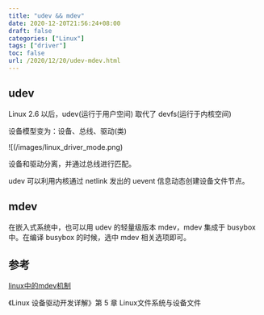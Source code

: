 ```yaml
---
title: "udev && mdev"
date: 2020-12-20T21:56:24+08:00
draft: false
categories: ["Linux"]
tags: ["driver"]
toc: false
url: /2020/12/20/udev-mdev.html
---
```


## udev

Linux 2.6 以后，udev(运行于用户空间) 取代了 devfs(运行于内核空间)

设备模型变为：设备、总线、驱动(类)

![(/images/linux_driver_mode.png)

设备和驱动分离，并通过总线进行匹配。

udev 可以利用内核通过 netlink 发出的 uevent 信息动态创建设备文件节点。



## mdev

在嵌入式系统中，也可以用 udev 的轻量级版本 mdev，mdev 集成于 busybox 中。在编译 busybox 的时候，选中 mdev 相关选项即可。



## 参考

[linux中的mdev机制](https://blog.csdn.net/fdgyfghh/article/details/86482530)

《Linux 设备驱动开发详解》第 5 章 Linux文件系统与设备文件